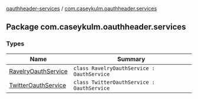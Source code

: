 [oauthheader-services](../index.md) / [com.caseykulm.oauthheader.services](.)

## Package com.caseykulm.oauthheader.services

### Types

| Name | Summary |
|---|---|
| [RavelryOauthService](-ravelry-oauth-service/index.md) | `class RavelryOauthService : OauthService` |
| [TwitterOauthService](-twitter-oauth-service/index.md) | `class TwitterOauthService : OauthService` |
